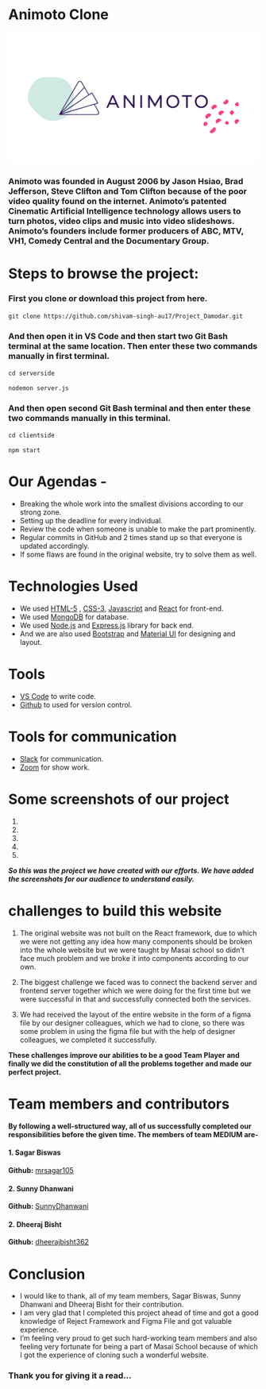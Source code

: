 # Animoto Clone


![Logo](https://github.com/shivam-singh-au17/Project_Damodar/blob/master/Screenshots/animoto.png?raw=true)


### Animoto was founded in August 2006 by Jason Hsiao, Brad Jefferson, Steve Clifton and Tom Clifton because of the poor video quality found on the internet. Animoto’s patented Cinematic Artificial Intelligence technology allows users to turn photos, video clips and music into video slideshows. Animoto’s founders include former producers of ABC, MTV, VH1, Comedy Central and the Documentary Group.

# Steps to browse the project:

### First you clone or download this project from here.
```
git clone https://github.com/shivam-singh-au17/Project_Damodar.git
```
### And then open it in VS Code and then start two Git Bash terminal at the same location. Then enter these two commands manually in first terminal.  
```
cd serverside
```
```
nodemon server.js
```
### And then open second Git Bash terminal and then enter these two commands manually in this terminal.  
```
cd clientside
```
```
npm start
```

# Our Agendas - 
* Breaking the whole work into the smallest divisions according to our strong zone.
* Setting up the deadline for every individual.
* Review the code when someone is unable to make the part prominently.
* Regular commits in GitHub and 2 times stand up so that everyone is updated accordingly.
* If some flaws are found in the original website, try to solve them as well.

# Technologies Used

- We used  [HTML-5](https://www.w3schools.com/html/) ,  [CSS-3](https://www.w3schools.com/css/default.asp), [Javascript](https://www.w3schools.com/js/default.asp)  and  [React](https://reactjs.org/docs/getting-started.html)  for front-end.
- We used  [MongoDB](https://www.mongodb.com/cloud/atlas)  for database.
- We used  [Node.js](https://nodejs.org/en/)  and  [Express.js](https://expressjs.com/)  library for back end.
- And we are also used  [Bootstrap](https://getbootstrap.com/) and [Material UI](https://mui.com/) for designing and layout.

# Tools

-  [VS Code](https://code.visualstudio.com/download) to write code.
-  [Github](https://github.com/shivam-singh-au17) to used for version control.

# Tools for communication

-  [Slack](https://slack.com/intl/en-in/) for communication.
-  [Zoom](https://zoom.us/) for show work.

# Some screenshots of our project

1.
2.
3.
4.
5.


***So this was the project we have created with our efforts. We have added the screenshots for our audience to understand easily.***

# challenges to build this website
1. The original website was not built on the React framework, due to which we were not getting any idea how many components should be broken into the whole website but we were taught by Masai school so didn't face much problem and we broke it into components according to our own.

2. The biggest challenge we faced was to connect the backend server and frontend server together which we were doing for the first time but we were successful in that and successfully connected both the services.

3. We had received the layout of the entire website in the form of a figma file by our designer colleagues, which we had to clone, so there was some problem in using the figma file but with the help of designer colleagues, we completed it successfully.

**These challenges improve our abilities to be a good Team Player and finally we did the constitution of all the problems together and made our perfect project.**

# Team members and contributors
**By following a well-structured way, all of us successfully completed our responsibilities before the given time. The members of team MEDIUM are-**

#### 1. Sagar Biswas
**Github:**  [mrsagar105](https://github.com/mrsagar105) 
#### 2. Sunny Dhanwani
**Github:**  [SunnyDhanwani](https://github.com/SunnyDhanwani) 
#### 2. Dheeraj Bisht
**Github:**  [dheerajbisht362](https://github.com/dheerajbisht362) 

# Conclusion
- I would like to thank, all of my team members, Sagar Biswas, Sunny Dhanwani and Dheeraj Bisht for their contribution. 
- I am very glad that I completed this project ahead of time and got a good knowledge of Reject Framework and Figma File and got valuable experience.
- I’m feeling very proud to get such hard-working team members and also feeling very fortunate for being a part of Masai School because of which I got the experience of cloning such a wonderful website.
### Thank you for giving it a read...
